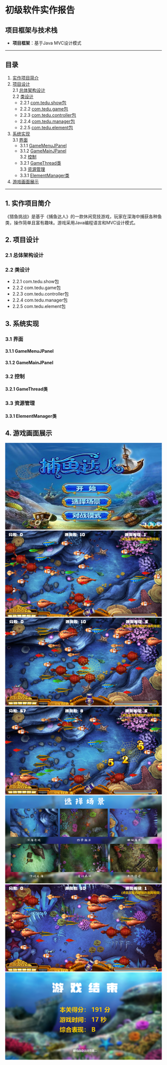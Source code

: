 # 初级软件实作报告

## 项目框架与技术栈
- **项目框架**：基于Java MVC设计模式

---

## 目录
1. [实作项目简介](#1-实作项目简介)  
2. [项目设计](#2-项目设计)  
   2.1 [总体架构设计](#21-总体架构设计)  
   2.2 [类设计](#22-类设计)  
      - 2.2.1 [com.tedu.show包](#221-comtedushow包)  
      - 2.2.2 [com.tedu.game包](#222-comtedugame包)  
      - 2.2.3 [com.tedu.controller包](#223-comteducontroller包)  
      - 2.2.4 [com.tedu.manager包](#224-omtedumanager包)  
      - 2.2.5 [com.tedu.element包](#225-comteduelement包)  
3. [系统实现](#3-系统实现)  
   3.1 [界面](#31-界面)  
      - 3.1.1 [GameMenuJPanel](#311-gamemenujpanel)  
      - 3.1.2 [GameMainJPanel](#312-gamemainjpanel)  
   3.2 [控制](#32-控制)  
      - 3.2.1 [GameThread类](#321-gamethread类)  
   3.3 [资源管理](#33-资源管理)  
      - 3.3.1 [ElementManager类](#331-elementmanager类)  
4. [游戏画面展示](#4-游戏画面展示)  

---

## 1. 实作项目简介
《猎鱼挑战》是基于《捕鱼达人》的一款休闲竞技游戏，玩家在深海中捕获各种鱼类，操作简单且富有趣味。游戏采用Java编程语言和MVC设计模式。

## 2. 项目设计
### 2.1 总体架构设计

### 2.2 类设计
- 2.2.1 com.tedu.show包
- 2.2.2 com.tedu.game包
- 2.2.3 com.tedu.controller包
- 2.2.4 com.tedu.manager包
- 2.2.5 com.tedu.element包

## 3. 系统实现  
### 3.1 界面
#### 3.1.1 GameMenuJPanel

#### 3.1.2 GameMainJPanel

### 3.2 控制
#### 3.2.1 GameThread类

### 3.3 资源管理
#### 3.3.1 ElementManager类

## 4. 游戏画面展示
![00preview](/preview/00preview.png)
![01preview](/preview/01preview.png)
![02preview](/preview/02preview.png)
![03preview](/preview/03preview.png)
![04preview](/preview/04preview.png)
![05preview](/preview/05preview.png)
![06preview](/preview/06preview.png)
